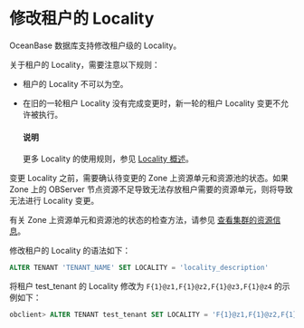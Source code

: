 # 修改租户的 Locality

OceanBase 数据库支持修改租户级的 Locality。

关于租户的 Locality，需要注意以下规则：

* 租户的 Locality 不可以为空。

* 在旧的一轮租户 Locality 没有完成变更时，新一轮的租户 Locality 变更不允许被执行。

  <main id="notice" type='explain'>
    <h4>说明</h4>
    <p>更多 Locality 的使用规则，参见 <a href="../500.locality-management/100.tenant-locality-overview.md">Locality 概述</a>。</p>
  </main>

变更 Locality 之前，需要确认待变更的 Zone 上资源单元和资源池的状态。如果 Zone 上的 OBServer 节点资源不足导致无法存放租户需要的资源单元，则将导致无法进行 Locality 变更。

有关 Zone 上资源单元和资源池的状态的检查方法，请参见 [查看集群的资源信息](../../200.basic-database-management/100.manage-clusters/1000.view-the-resource-information-of-a-cluster.md)。

修改租户的 Locality 的语法如下：

```sql
ALTER TENANT 'TENANT_NAME' SET LOCALITY = 'locality_description'
```

将租户 test_tenant 的 Locality 修改为 `F{1}@z1,F{1}@z2,F{1}@z3,F{1}@z4` 的示例如下：

```sql
obclient> ALTER TENANT test_tenant SET LOCALITY = 'F{1}@z1,F{1}@z2,F{1}@z3,F{1}@z4';
```
